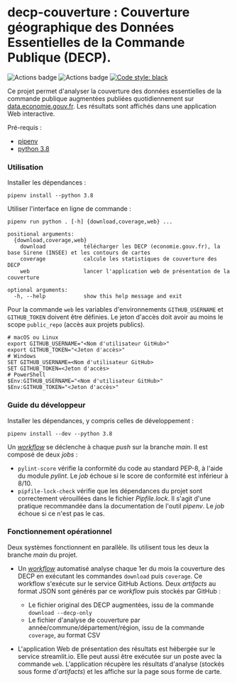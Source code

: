 # **decp-couverture** : Couverture géographique des Données Essentielles de la Commande Publique (DECP). 

![Actions badge](https://github.com/139bercy/decp-couverture/actions/workflows/tests.yaml/badge.svg)
![Actions badge](https://github.com/139bercy/decp-couverture/actions/workflows/run.yaml/badge.svg)
[![Code style: black](https://img.shields.io/badge/code%20style-black-000000.svg)](https://github.com/psf/black)

Ce projet permet d'analyser la couverture des données essentielles de la commande publique augmentées publiées quotidiennement sur [data.economie.gouv.fr](https://data.economie.gouv.fr/explore/dataset/decp_augmente/). Les résultats sont affichés dans une application Web interactive.

Pré-requis :
* [pipenv](https://pipenv-fork.readthedocs.io/en/latest/)
* [python 3.8](https://www.python.org/downloads/release/python-3810/)

### Utilisation

Installer les dépendances  :
```shell
pipenv install --python 3.8
```

Utiliser l'interface en ligne de commande  :
```
pipenv run python . [-h] {download,coverage,web} ...

positional arguments:
  {download,coverage,web}
    download            télécharger les DECP (economie.gouv.fr), la base Sirene (INSEE) et les contours de cartes
    coverage            calcule les statistiques de couverture des DECP
    web                 lancer l'application web de présentation de la couverture

optional arguments:
  -h, --help            show this help message and exit
```

Pour la commande `web` les variables d'environnements `GITHUB_USERNAME` et `GITHUB_TOKEN` doivent être définies. Le jeton d'accès doit avoir au moins le scope `public_repo` (accès aux projets publics).

```shell
# macOS ou Linux
export GITHUB_USERNAME="<Nom d'utilisateur GitHub>"
export GITHUB_TOKEN="<Jeton d'accès>"
# Windows
SET GITHUB_USERNAME=<Nom d'utilisateur GitHub>
SET GITHUB_TOKEN=<Jeton d'accès>
# PowerShell
$Env:GITHUB_USERNAME="<Nom d'utilisateur GitHub>"
$Env:GITHUB_TOKEN="<Jeton d'accès>"
```

### Guide du développeur

Installer les dépendances, y compris celles de développement  :
```shell
pipenv install --dev --python 3.8
```

Un [*workflow*](.github/workflows/tests.yaml) se déclenche à chaque *push* sur la branche *main*. Il est composé de deux *jobs* :
* `pylint-score` vérifie la conformité du code au standard PEP-8, à l'aide du module *pylint*. Le *job* échoue si le score de conformité est inférieur à 8/10.
* `pipfile-lock-check` vérifie que les dépendances du projet sont correctement vérouillées dans le fichier *Pipfile.lock*. Il s'agit d'une pratique recommandée dans la documentation de l'outil *pipenv*. Le *job* échoue si ce n'est pas le cas.

### Fonctionnement opérationnel

Deux systèmes fonctionnent en parallèle. Ils utilisent tous les deux la branche *main* du projet.

* Un [*workflow*](.github/workflows/run.yaml) automatisé analyse chaque 1er du mois la couverture des DECP en exécutant les commandes `download` puis `coverage`. Ce workflow s'exécute sur le service GitHub Actions. Deux *artifacts* au format JSON sont générés par ce *workflow* puis stockés par GitHub :
  * Le fichier original des DECP augmentées, issu de la commande `download --decp-only`
  * Le fichier d'analyse de couverture par année/commune/département/région, issu de la commande `coverage`, au format CSV

* L'application Web de présentation des résultats est hébergée sur le service streamlit.io. Elle peut aussi être exécutée sur un poste avec la commande `web`. L'application récupère les résultats d'analyse (stockés sous forme d'*artifacts*) et les affiche sur la page sous forme de carte.

